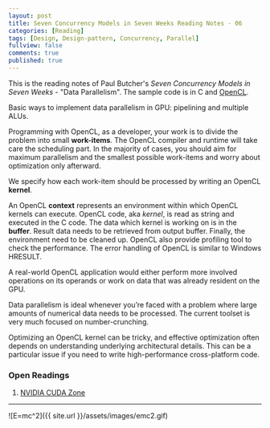 ```yaml
---
layout: post
title: Seven Concurrency Models in Seven Weeks Reading Notes - 06
categories: [Reading]
tags: [Design, Design-pattern, Concurrency, Parallel]
fullview: false
comments: true
published: true
---
```


This is the reading notes of Paul Butcher's *Seven Concurrency Models in Seven Weeks* - "Data Parallelism". The sample code is in C and [OpenCL](https://www.khronos.org/opencl/).

Basic ways to implement data parallelism in GPU: pipelining and multiple ALUs.

Programming with OpenCL, as a developer, your work is to divide the problem into small **work-items**. The OpenCL compiler and runtime will take care the scheduling part. In the majority of cases, you should aim for maximum parallelism and the smallest possible work-items and worry about optimization only afterward.

We specify how each work-item should be processed by writing an OpenCL **kernel**.

An OpenCL **context** represents an environment within which OpenCL kernels can execute. OpenCL code, aka *kernel*, is read as string and executed in the C code. The data which kernel is working on is in the **buffer**. Result data needs to be retrieved from output buffer. Finally, the environment need to be cleaned up. OpenCL also provide profiling tool to check the performance. The error handling of OpenCL is similar to Windows HRESULT.

A real-world OpenCL application would either perform more involved operations on its operands or work on data that was already resident on the GPU.

Data parallelism is ideal whenever you’re faced with a problem where large amounts of numerical data needs to be processed. The current toolset is very much focused on number-crunching.

Optimizing an OpenCL kernel can be tricky, and effective optimization often depends on understanding underlying architectural details. This can be a particular issue if you need to write high-performance cross-platform code.

### Open Readings
1. [NVIDIA CUDA Zone](https://developer.nvidia.com/cuda-zone)

---
![E=mc^2]({{ site.url }}/assets/images/emc2.gif)